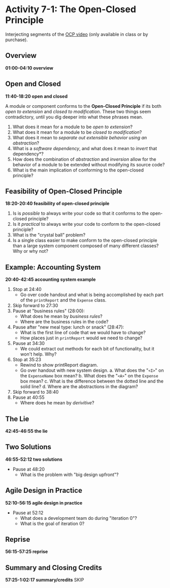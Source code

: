 # Activity 7-1: The Open-Closed Principle

Interjecting segments of the [OCP video](../videos/11-ocp.md) (only available in class or by purchase).

## Overview

**01:00-04:10 overview**

## Open and Closed

**11:40-18:20 open and closed**

A module or component conforms to the **Open-Closed Principle** if its both *open to extension* and *closed to modification*.  These two things seem contradictory, until you dig deeper into what these phrases mean.

1. What does it mean for a module to be *open to extension*?
2. What does it mean for a module to be *closed to modification*?
3. What does it mean to *separate out extensible behavior using an abstraction*?
4. What is a *software dependency*, and what does it mean to *invert* that dependency*?
5. How does the combination of *abstraction* and *inversion* allow for the behavior of a module to be extended without modifying its source code?
6. What is the main implication of conforming to the open-closed principle?

## Feasibility of Open-Closed Principle

**18:20-20:40 feasibility of open-closed principle**
1. Is is *possible* to always write your code so that it conforms to the open-closed principle?
2. Is it *practical* to always write your code to conform to the open-closed principle?
3. What is the "crystal ball" problem?
4. Is a single class easier to make conform to the open-closed principle than a large system component composed of many different classes? Why or why not?

## Example: Accounting System

**20:40-42:45 accounting system example**

1. Stop at 24:40
   - Go over code handout and what is being accomplished by each part of the `printReport` and the `Expense` class.
2. Skip forward to 27:30
3. Pause at "business rules" (28:00):
   - What does he mean by *business rules*?
   - Where are the business rules in the code?
4. Pause after "new meal type: lunch or snack" (28:47):
   - What is the first line of code that we would have to change?
   - How places just in `printReport` would we need to change?
5. Pause at 34:30
   - We could extract out methods for each bit of functionality, but it won't help. Why?
6. Stop at 35:23
   - Rewind to show printReport diagram.
   - Go over handout with new system design.
     a. What does the "`<I>`" on the `ExpenseName` box mean?
     b. What does the "`<A>`" on the `Expense` box mean?
     c. What is the difference between the dotted line and the solid line?
     d. Where are the abstractions in the diagram?
7. Skip forward to 38:40
8. Pause at 40:55
   - Where does he mean by *derivitive*?

## The Lie ##

**42:45-46:55 the lie**

## Two Solutions ##

**46:55-52:12 two solutions**

- Pause at 48:20
   - What is the problem with "big design upfront"?

## Agile Design in Practice  ##

**52:10-56:15 agile design in practice**

- Pause at 52:12
   - What does a development team do during "iteration 0"?
   - What is the goal of iteration 0?

## Reprise

**56:15-57:25 reprise**

## Summary and Closing Credits

**57:25-1:02:17 summary/credits** SKIP
